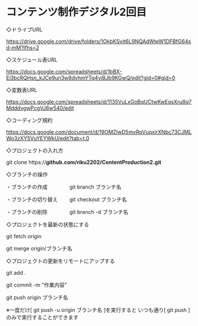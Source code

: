 # コンテンツ制作デジタル2回目
◇ドライブURL

https://drive.google.com/drive/folders/1OkbKSvit6L9NQAdWteW1DFBfG64sd-mM?lfhs=2

◇スケジュール表URL

https://docs.google.com/spreadsheets/d/1bBX-Ei3bcRQHsn_kJCe9un3w8dvhmYTq4viBJb9KGwQ/edit?gid=0#gid=0

◇変数表URL

https://docs.google.com/spreadsheets/d/1135VuLxGoBqUCtwKwEqsXru8q7MdddvgwPcgVJ6w540/edit

◇コーディング規約

https://docs.google.com/document/d/19OMZlwD5mvRpVuqxirXNbc73CJMLWo3zXY5VuYEYWkU/edit?tab=t.0

◇プロジェクトの入れ方

git clone https://**github.com/riku2202/ContentProduction2.git**

◇ブランチの操作

・ブランチの作成　　　　
git branch ブランチ名

・ブランチの切り替え　　
git checkout ブランチ名

・ブランチの削除　　　　
git branch -d ブランチ名

◇プロジェクトを最新の状態にする

git fetch origin

git merge origin/ブランチ名

◇プロジェクトの更新をリモートにアップする

git add .

git commit -m "作業内容"

git push origin ブランチ名

※一度だけ[ git push -u origin ブランチ名 ]を実行すると
いつも通り[ git push ]のみで実行することができます
